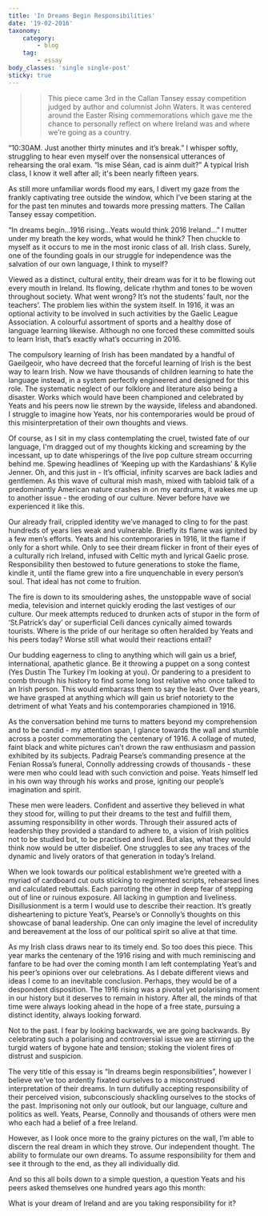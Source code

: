 ```yaml
---
title: 'In Dreams Begin Responsibilities'
date: '19-02-2016'
taxonomy:
    category:
        - blog
    tag:
        - essay
body_classes: 'single single-post'
sticky: true
---
```


>> This piece came 3rd in the Callan Tansey essay competition judged by author and columnist John Waters. It was centered around the Easter Rising commemorations which gave me the chance to personally reflect on where Ireland was and where we’re going as a country.

“10:30AM. Just another thirty minutes and it’s break.” I whisper softly, struggling to hear even myself over the nonsensical utterances of rehearsing the oral exam. “Is mise Séan, cad is ainm duit?” A typical Irish class, I know it well after all; it's been nearly fifteen years. 

As still more unfamiliar words flood my ears, I divert my gaze from the frankly captivating tree outside the window, which I’ve been staring at the for the past ten minutes and towards more pressing matters. The Callan Tansey essay competition.

“In dreams begin...1916 rising...Yeats would think 2016 Ireland…” I mutter under my breath the key words, what would he think? Then chuckle to myself as it occurs to me in the most ironic class of all. Irish class. Surely, one of the founding goals in our struggle for independence was the salvation of our own language, I think to myself? 

Viewed as a distinct, cultural entity, their dream was for it to be flowing out every mouth in Ireland. Its flowing, delicate rhythm and tones to be woven throughout society. What went wrong? It’s not the students’ fault, nor the teachers’. The problem lies within the system itself. In 1916, it was an optional activity to be involved in such activities by the Gaelic League Association. A colourful assortment of sports and a healthy dose of language learning likewise. Although no one forced these committed souls to learn Irish, that’s exactly what’s occurring in 2016. 

The compulsory learning of Irish has been mandated by a handful of Gaeilgeoir, who have decreed that the forceful learning of Irish is the best way to learn Irish. Now we have thousands of children learning to hate the language instead, in a system perfectly engineered and designed for this role. The systematic neglect of our folklore and literature also being a disaster. Works which would have been championed and celebrated by Yeats and his peers now lie strewn by the wayside, lifeless and abandoned. I struggle to imagine how Yeats, nor his contemporaries would be proud of this misinterpretation of their own thoughts and views.

Of course, as I sit in my class contemplating the cruel, twisted fate of our language, I'm dragged out of my thoughts kicking and screaming by the incessant, up to date whisperings of the live pop culture stream occurring behind me. Spewing headlines of ‘Keeping up with the Kardashians’ & Kylie Jenner. Oh, and this just in - It’s official, infinity scarves are back ladies and gentlemen. As this wave of cultural mish mash, mixed with tabloid talk of a predominantly American nature crashes in on my eardrums, it wakes me up to another issue - the eroding of our culture. Never before have we experienced it like this.

Our already frail, crippled identity we’ve managed to cling to for the past hundreds of years lies weak and vulnerable. Briefly its flame was ignited by a few men’s efforts. Yeats and his contemporaries in 1916, lit the flame if only for a short while. Only to see their dream flicker in front of their eyes of a culturally rich Ireland, infused with Celtic myth and lyrical Gaelic prose. Responsibility then bestowed to future generations to stoke the flame, kindle it, until the flame grew into a fire unquenchable in every person’s soul. That ideal has not come to fruition.

The fire is down to its smouldering ashes, the unstoppable wave of social media, television and internet quickly eroding the last vestiges of our culture. Our meek attempts reduced to drunken acts of stupor in the form of ‘St.Patrick’s day’ or superficial Ceili dances cynically aimed towards tourists. Where is the pride of our heritage so often heralded by Yeats and his peers today? Worse still what would their reactions entail? 

Our budding eagerness to cling to anything which will gain us a brief, international, apathetic glance. Be it throwing a puppet on a song contest (Yes Dustin The Turkey I’m looking at you). Or pandering to a president to comb through his history to find some long lost relative who once talked to an Irish person. This would embarrass them to say the least. Over the years, we have grasped at anything which will gain us brief notoriety to the detriment of what Yeats and his contemporaries championed in 1916.

As the conversation behind me turns to matters beyond my comprehension and to be candid - my attention span, I glance towards the wall and stumble across a poster commemorating the centenary of 1916. A collage of muted, faint black and white pictures can’t drown the raw enthusiasm and passion exhibited by its subjects. Padraig Pearse’s commanding presence at the Fenian Rossa’s funeral, Connolly addressing crowds of thousands - these were men who could lead with such conviction and poise. Yeats himself led in his own way through his works and prose, igniting our people’s imagination and spirit. 

These men were leaders. Confident and assertive they believed in what they stood for, willing to put their dreams to the test and fulfill them, assuming responsibility in other words. Through their assured acts of leadership they provided a standard to adhere to, a vision of Irish politics not to be studied but, to be practised and lived. But alas, what they would think now would be utter disbelief. One struggles to see any traces of the dynamic and lively orators of that generation in today’s Ireland. 

When we look towards our political establishment we’re greeted with a myriad of cardboard cut outs sticking to regimented scripts, rehearsed lines and calculated rebuttals. Each parroting the other in deep fear of stepping out of line or ruinous exposure. All lacking in gumption and liveliness. Disillusionment is a term I would use to describe their reaction. It’s greatly disheartening to picture Yeat’s, Pearse’s or Connolly’s thoughts on this showcase of banal leadership. One can only imagine the level of incredulity and bereavement at the loss of our political spirit so alive at that time.

As my Irish class draws near to its timely end. So too does this piece. This year marks the centenary of the 1916 rising and with much reminiscing and fanfare to be had over the coming month I am left contemplating Yeat’s and his peer’s opinions over our celebrations. As I debate different views and ideas I come to an inevitable conclusion. Perhaps, they would be of a despondent disposition. The 1916 rising was a pivotal yet polarising moment in our history but it deserves to remain in history. After all, the minds of that time were always looking ahead in the hope of a free state, pursuing a distinct identity, always looking forward. 

Not to the past. I fear by looking backwards, we are going backwards. By celebrating such a polarising and controversial issue we are stirring up the turgid waters of bygone hate and tension; stoking the violent fires of distrust and suspicion.

The very title of this essay is “In dreams begin responsibilities”, however I believe we've too ardently fixated ourselves to a misconstrued interpretation of their dreams. In turn dutifully accepting responsibility of their perceived vision, subconsciously shackling ourselves to the stocks of the past. Imprisoning not only our outlook, but our language, culture and politics as well. Yeats, Pearse, Connolly and thousands of others were men who each had a belief of a free Ireland. 

However, as I look once more to the grainy pictures on the wall, I’m able to discern the real dream in which they strove. Our independent thought. The ability to formulate our own dreams. To assume responsibility for them and see it through to the end, as they all individually did.

And so this all boils down to a simple question, a question Yeats and his peers asked themselves one 
hundred years ago this month:

What is your dream of Ireland and are you taking responsibility for it?
